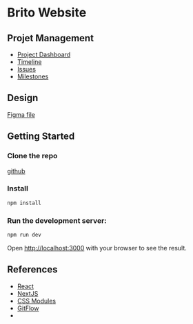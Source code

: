 # Brito Website

## Projet Management

- [Project Dashboard](https://github.com/orgs/brito-ca/projects/1)
- [Timeline](https://github.com/orgs/brito-ca/projects/1/views/2)
- [Issues](https://github.com/brito-ca/brito-website/issues)
- [Milestones](https://github.com/brito-ca/brito-website/milestones)

## Design

[Figma file](https://www.figma.com/file/I53K0k601AT2QmJcNw0Mq6/WEBSITE-BRITO?node-id=0%3A1&t=H8sxbQmYksdDNmdq-1)

## Getting Started

### Clone the repo

[github](https://github.com/brito-ca/brito-website.git)

### Install

```bash
npm install
```

### Run the development server:

```bash
npm run dev
```

Open [http://localhost:3000](http://localhost:3000) with your browser to see the result.

## References

- [React](https://beta.reactjs.org)
- [NextJS](https://nextjs.org/docs/getting-started)
- [CSS Modules](https://github.com/css-modules/css-modules)
- [GitFlow](https://www.atlassian.com/git/tutorials/comparing-workflows/gitflow-workflow)
-
